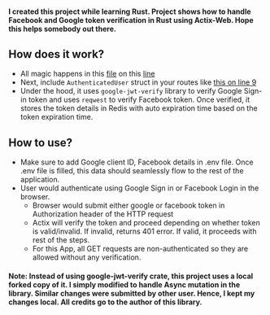 #### I created this project while learning Rust. Project shows how to handle Facebook and Google token verification in Rust using Actix-Web. Hope this helps somebody out there.

## How does it work?
* All magic happens in this [file](https://github.com/jbham/actix-fb-google-login/blob/master/src/auth.rs) on this [line](https://github.com/jbham/actix-fb-google-login/blob/74a99d73199d59f1a1c16efcad57057a56f75f80/src/auth.rs#L73)
* Next, include ```AuthenticatedUser``` struct in your routes like [this on line 9](https://github.com/jbham/actix-fb-google-login/blob/master/src/user/routes.rs)
* Under the hood, it uses ```google-jwt-verify``` library to verify Google Sign-in token and uses ```reqwest``` to verify Facebook token. Once verified, it stores the token details in Redis with auto expiration time based on the token expiration time.

## How to use?
* Make sure to add Google client ID, Facebook details in .env file. Once .env file is filled, this data should seamlessly flow to the rest of the application. 
* User would authenticate using Google Sign in or Facebook Login in the browser.
  * Browser would submit either google or facebook token in Authorization header of the HTTP request
  * Actix will verify the token and proceed depending on whether token is valid/invalid. If invalid, returns 401 error. If valid, it proceeds with rest of the steps.
  * For this App, all GET requests are non-authenticated so they are allowed without any verification.



#### Note: Instead of using google-jwt-verify crate, this project uses a local forked copy of it. I simply modified to handle Async mutation in the library. Similar changes were submitted by other user. Hence, I kept my changes local. All credits go to the author of this library. 

